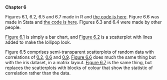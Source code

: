 **Chapter 6**

Figures 6.1, 6.2, 6.5 and 6.7 made in R and [the code is here](Ch6.R). Figure 6.6 was made in Stata and [the code is here](Ch6.do). Figures 6.3 and 6.4 were made by other people.

[Figure 6.1](6-cancer-bars.svg) is simply a bar chart, and [Figure 6.2](6-cancer2.svg) is a scatterplot with lines added to make the lollipop look.

Figure 6.5 comprises semi-transparent scatterplots of random data with correlations of [0.2](6-correlation-2.svg), [0.6](6-correlation-6.svg) and [0.9](6-correlation-9.svg). [Figure 6.6](6-scatterplot-matrix.svg) does much the same thing but with the iris dataset, in a matrix layout. [Figure 6.7](6-heatmap-matrix.svg) is the same thing, but replaces the scatterplots with blocks of colour that show the statistic of correlation rather than the data.
